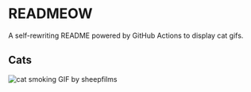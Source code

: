 # READMEOW

A self-rewriting README powered by GitHub Actions to display cat gifs.

## Cats

![cat smoking GIF by sheepfilms](https://media2.giphy.com/media/l0ExdMHUDKteztyfe/200.gif?cid=9acd02daldnbw9sferko4tli8snmb54e0drs61hy2c33364j&ep=v1_gifs_search&rid=200.gif&ct=g)
